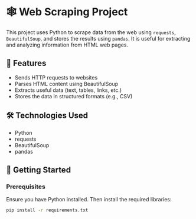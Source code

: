 # 🕸️ Web Scraping Project

This project uses Python to scrape data from the web using `requests`, `BeautifulSoup`, and stores the results using `pandas`. It is useful for extracting and analyzing information from HTML web pages.

## 📌 Features

- Sends HTTP requests to websites
- Parses HTML content using BeautifulSoup
- Extracts useful data (text, tables, links, etc.)
- Stores the data in structured formats (e.g., CSV)

## 🛠️ Technologies Used

- Python
- requests
- BeautifulSoup
- pandas

## 🚀 Getting Started

### Prerequisites

Ensure you have Python installed. Then install the required libraries:

```bash
pip install -r requirements.txt
